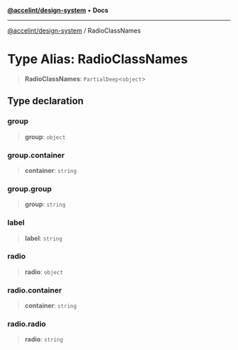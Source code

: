 [**@accelint/design-system**](../README.md) • **Docs**

***

[@accelint/design-system](../README.md) / RadioClassNames

# Type Alias: RadioClassNames

> **RadioClassNames**: `PartialDeep`\<`object`\>

## Type declaration

### group

> **group**: `object`

### group.container

> **container**: `string`

### group.group

> **group**: `string`

### label

> **label**: `string`

### radio

> **radio**: `object`

### radio.container

> **container**: `string`

### radio.radio

> **radio**: `string`
